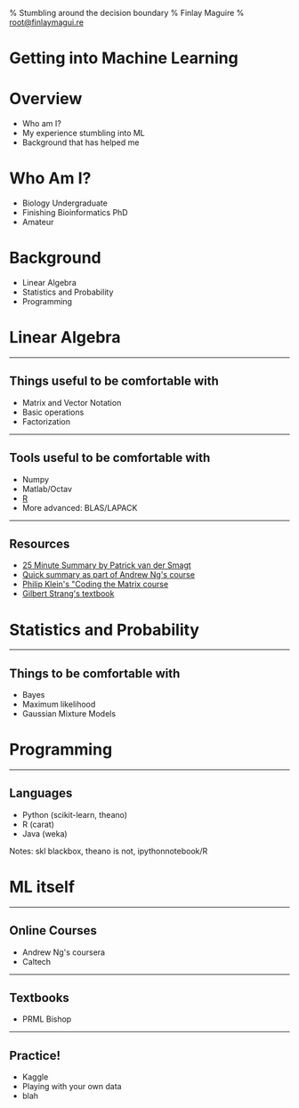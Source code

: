 % Stumbling around the decision boundary
% Finlay Maguire 
% root@finlaymagui.re


# Getting into Machine Learning

# Overview

- Who am I?
- My experience stumbling into ML
- Background that has helped me

# Who Am I?

- Biology Undergraduate
- Finishing Bioinformatics PhD
- Amateur

# Background

- Linear Algebra
- Statistics and Probability
- Programming

# Linear Algebra

--- 

## Things useful to be comfortable with

- Matrix and Vector Notation
- Basic operations
- Factorization

---

## Tools useful to be comfortable with

- Numpy 
- Matlab/Octav
- [R](http://bendixcarstensen.com/APC/linalg-notes-BxC.pdf)
- More advanced: BLAS/LAPACK

---

## Resources 

- [25 Minute Summary by Patrick van der Smagt](https://youtu.be/ZumgfOei0Ak)
- [Quick summary as part of Andrew Ng's course](https://class.coursera.org/ml-005/lecture/preview)
- [Philip Klein's "Coding the Matrix course](https://www.coursera.org/course/matrix)
- [Gilbert Strang's textbook](http://www.amazon.com/dp/0980232716?tag=inspiredalgor-20)


# Statistics and Probability

---

## Things to be comfortable with

- Bayes
- Maximum likelihood
- Gaussian Mixture Models

# Programming 

---

## Languages

- Python (scikit-learn, theano) 
- R (carat)
- Java (weka)

Notes: skl blackbox, theano is not, ipythonnotebook/R

# ML itself

---

## Online Courses

- Andrew Ng's coursera
- Caltech 

---

## Textbooks

- PRML Bishop

---

## Practice!

- Kaggle
- Playing with your own data
- blah
